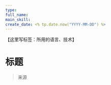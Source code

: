 ```yaml
---
type: 
full_name: 
main_skill: 
create_date: <% tp.date.now("YYYY-MM-DD") %>
---
```


【这里写标签：所用的语言、技术】

# 标题

> 来源

